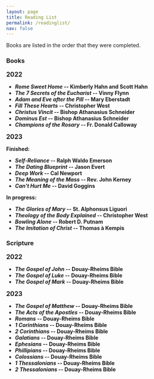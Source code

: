 ```yaml
---
layout: page
title: Reading List
permalink: /readinglist/
nav: false
---
```


Books are listed in the order that they were completed.

### Books

<b><big>2022</big><b>

- *Rome Sweet Home* -- Kimberly Hahn and Scott Hahn
- *The 7 Secrets of the Eucharist* -- Vinny Flynn
- *Adam and Eve after the Pill* -- Mary Eberstadt
- *Fill These Hearts* -- Christopher West
- *Christus Vincit* -- Bishop Athanasius Schneider
- *Dominus Est* -- Bishop Athanasius Schneider
- *Champions of the Rosary* -- Fr. Donald Calloway

<b><big>2023</big><b>

<b>Finished:<b>

- *Self-Reliance* -- Ralph Waldo Emerson
- *The Dating Blueprint* -- Jason Evert
- *Deep Work* -- Cal Newport
- *The Meaning of the Mass* -- Rev. John Kerney
- *Can't Hurt Me* -- David Goggins

<b>In progress:<b>

- *The Glories of Mary* -- St. Alphonsus Liguori
- *Theology of the Body Explained* -- Christopher West
- *Bowling Alone* -- Robert D. Putnam
- *The Imitation of Christ* -- Thomas à Kempis

### Scripture

<b><big>2022</big><b>

- *The Gospel of John* -- Douay-Rheims Bible
- *The Gospel of Luke* -- Douay-Rheims Bible
- *The Gospel of Mark* -- Douay-Rheims Bible

<b><big>2023</big><b>

- *The Gospel of Matthew* -- Douay-Rheims Bible
- *The Acts of the Apostles* -- Douay-Rheims Bible
- *Romans* -- Douay-Rheims Bible
- *1 Corinthians* -- Douay-Rheims Bible
- *2 Corinthians* -- Douay-Rheims Bible
- *Galatians* -- Douay-Rheims Bible
- *Ephesians* -- Douay-Rheims Bible
- *Phillipians* -- Douay-Rheims Bible
- *Colossians* -- Douay-Rheims Bible
- *1 Thessalonians* -- Douay-Rheims Bible
- *2 Thessalonians* -- Douay-Rheims Bible